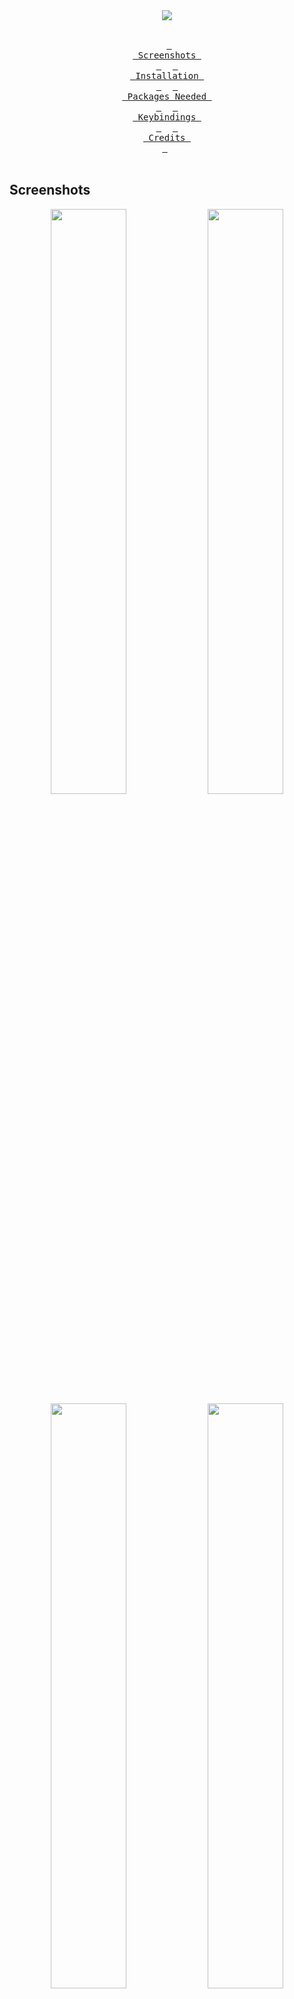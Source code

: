 <div align = center><img src="https://raw.githubusercontent.com/qxb3/gruvbox.hypr/main/repo/logo.png"><br><br>

&ensp;[<kbd> <br> Screenshots <br> </kbd>](#Screenshots)&ensp;
&ensp;[<kbd> <br> Installation <br> </kbd>](#Installation)&ensp;
&ensp;[<kbd> <br> Packages Needed <br> </kbd>](#Packages)&ensp;
&ensp;[<kbd> <br> Keybindings <br> </kbd>](#Keybindings)&ensp;
&ensp;[<kbd> <br> Credits <br> </kbd>](#Credits)&ensp;
<br><br></div>

## Screenshots

<p align="center">
  <img align="center" width="49%" src="https://raw.githubusercontent.com/qxb3/gruvbox.hypr/main/repo/1.png" />
  <img align="center" width="49%" src="https://raw.githubusercontent.com/qxb3/gruvbox.hypr/main/repo/2.png" />
  <img align="center" width="49%" src="https://raw.githubusercontent.com/qxb3/gruvbox.hypr/main/repo/3.png" />
  <img align="center" width="49%" src="https://raw.githubusercontent.com/qxb3/gruvbox.hypr/main/repo/4.png" />
  <img align="center" width="49%" src="https://raw.githubusercontent.com/qxb3/gruvbox.hypr/main/repo/5.png" />
  <img align="center" width="49%" src="https://raw.githubusercontent.com/qxb3/gruvbox.hypr/main/repo/6.png" />
  <img align="center" width="49%" src="https://raw.githubusercontent.com/qxb3/gruvbox.hypr/main/repo/7.png" />
  <img align="center" width="49%" src="https://raw.githubusercontent.com/qxb3/gruvbox.hypr/main/repo/8.png" />
  <img align="center" width="49%" src="https://raw.githubusercontent.com/qxb3/gruvbox.hypr/main/repo/9.png" />
  <img align="center" width="49%" src="https://raw.githubusercontent.com/qxb3/gruvbox.hypr/main/repo/10.png" />
  <img align="center" width="49%" src="https://raw.githubusercontent.com/qxb3/gruvbox.hypr/main/repo/11.png" />
</p>

<br>

## Installation

> [!CAUTION]
> The script is still being made. But for the mean time just copy the config files in your config directory.

<br>

## Packages

<table><tr><td>
  <code>a</code><br><code>p</code><br><code>p</code><br><code>s</code><br></td><td><table>
  <tr><td>kitty</td><td>terminal emulator</td></tr>
  <tr><td>dolphin</td><td>file explorer</td></tr>
  <tr><td>firefox</td><td>browser</td></tr></table>
</td></tr></table>

<br>

<table><tr><td>
  <code>r</code><br><code>i</code><br><code>c</code><br><code>e</code><br></td><td><table>
  <tr><td>cava</td><td>music visualizer</td></tr>
  <tr><td>dunst</td><td>notification daemon</td></tr>
  <tr><td>swww</td><td>wallpaper daemon</td></tr>
  <tr><td>swaylock</td><td>screen locker</td></tr>
  <tr><td>ags</td><td>aylur's gtk widget</td>
  <tr><td>eww</td><td>elkowars wacky widgets</td></tr></table>
</td></tr></table>

<br>

<table><tr><td>
  <code>s</code><br><code>h</code><br><code>e</code><br><code>l</code><br><code>l</code></td><td><table>
  <tr><td>zsh</td><td>main shell</td></tr>
  <tr><td>neovim</td><td>text editor</td></tr>
  <tr><td>neofetch</td><td>beautiful sys info</td></tr>
  <tr><td>playerctl</td><td>control music player</td></tr></table>
</td></tr></table>

<br>

## Keybindings

| Keys | Action |
| :--  | :-- |
| <kbd>Super</kbd> + <kbd>Q</kbd> | quit active/focused window
| <kbd>Alt</kbd> + <kbd>F4</kbd> | kill window using cursor
| <kbd>Super</kbd> + <kbd>W</kbd> | toggle window on focus to float
| <kbd>Alt</kbd> + <kbd>Enter</kbd> | toggle window on focus to fullscreen
| <kbd>Super</kbd> + <kbd>J</kbd> | toggle dwindle
| <kbd>Super</kbd> + <kbd>T</kbd> | launch kitty terminal
| <kbd>Super</kbd> + <kbd>E</kbd> | launch dolphin file explorer
| <kbd>Super</kbd> + <kbd>F</kbd> | launch firefox
| <kbd>Super</kbd> + <kbd>A</kbd> | toggle app launcher
| <kbd>Super</kbd> + <kbd>Tab</kbd> | toggle sidebar
| <kbd>Super</kbd> + <kbd>O</kbd> | toggle notification center
| <kbd>Super</kbd> + <kbd>L</kbd> | lock screen
| <kbd>Super</kbd> + <kbd>P</kbd> | drag to select area or click on a window to print
| <kbd>Super</kbd> + <kbd>Alt</kbd> + <kbd>P</kbd> | print current screen
| <kbd>Super</kbd> + <kbd>Ctrl</kbd> + <kbd>P</kbd> | print current screen (frozen)
| <kbd>Super</kbd> + <kbd>RightClick</kbd> | resize the window
| <kbd>Super</kbd> + <kbd>LeftClick</kbd> | change the window position
| <kbd>Super</kbd> + <kbd>MouseScroll</kbd> | cycle through workspaces
| <kbd>Super</kbd> + <kbd>Shift</kbd> + <kbd>←</kbd><kbd>→</kbd><kbd>↑</kbd><kbd>↓</kbd>| resize windows (hold)
| <kbd>Super</kbd> + <kbd>Shift</kbd> + <kbd>Ctrl</kbd> + <kbd>←</kbd><kbd>→</kbd><kbd>↑</kbd><kbd>↓</kbd>| move active window within the current workspace
| <kbd>Super</kbd> + <kbd>[0-5]</kbd> | switch to workspace [0-5]
| <kbd>Super</kbd> + <kbd>Shift</kbd> + <kbd>[0-5]</kbd> | move active window to workspace [0-5]
| <kbd>Super</kbd> + <kbd>Alt</kbd> + <kbd>[0-5]</kbd> | move active window to workspace [0-5] (silently)
| <kbd>Super</kbd> + <kbd>Shift</kbd> + <kbd>S</kbd> | move window to special workspace
| <kbd>Super</kbd> + <kbd>S</kbd> | toogle to special workspace

<br>

## Credits

[hyprdots](https://github.com/prasanthrangan/hyprdots) - I used this as a base / starter. You can think of this as a strip down version of **hyprdots** but with widgets.
